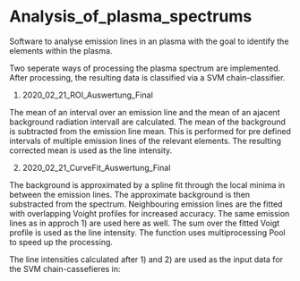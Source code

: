 # Analysis_of_plasma_spectrums

Software to analyse emission lines in an plasma with the goal to identify the elements within the plasma.

Two seperate ways of processing the plasma spectrum are implemented. After processing,
the resulting data is classified via a SVM chain-classifier.

1)  2020_02_21_ROI_Auswertung_Final

The mean of an interval over an emission line and the mean of an ajacent background radiation intervall are calculated.
The mean of the background is subtracted from the emission line mean. This is performed for pre defined
intervals of multiple emission lines of the relevant elements. The resulting corrected mean is used as the line intensity.

2)  2020_02_21_CurveFit_Auswertung_Final

The background is approximated by a spline fit through the local minima in between the emission lines.
The approximate background is then substracted from the spectrum.
Neighbouring emission lines are the fitted with overlapping Voight profiles for increased accuracy.
The same emission lines as in approch 1) are used here as well. The sum over the fitted Voigt profile is used as the
line intensity. The function uses multiprocessing Pool to speed up the processing.


The line intensities calculated after 1) and 2) are used as the input data for the SVM chain-cassefieres in:
